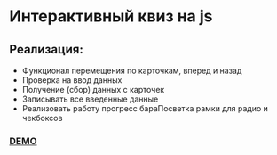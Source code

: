 # Интерактивный квиз на js

## Реализация:
- Функционал перемещения по карточкам, вперед и назад
- Проверка на ввод данных
- Получение (сбор) данных с карточек
- Записывать все введенные данные
- Реализовать работу прогресс бараПосветка рамки для радио и чекбоксов

[<h3> DEMO <h3>](https://sheyhmansur.github.io/quiz/)
